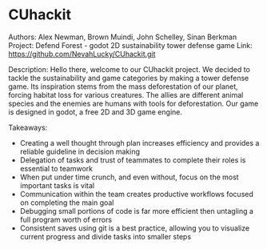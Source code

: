 <!-- @format -->

# CUhackit

Authors: Alex Newman, Brown Muindi, John Schelley, Sinan Berkman
Project: Defend Forest - godot 2D sustainability tower defense game
Link: https://github.com/NevahLucky/CUhackit.git

Description: Hello there, welcome to our CUhackit project.
We decided to tackle the sustainability and game categories by making a tower defense game.
Its inspiration stems from the mass deforestation of our planet, forcing habitat loss for various creatures.
The allies are different animal species and the enemies are humans with tools for deforestation. 
Our game is designed in godot, a free 2D and 3D game engine.

Takeaways:
- Creating a well thought through plan increases efficiency and provides a reliable guideline in decision making
- Delegation of tasks and trust of teammates to complete their roles is essential to teamwork
- When put under time crunch, and even without, focus on the most important tasks is vital
- Communication within the team creates productive workflows focused on completing the main goal
- Debugging small portions of code is far more efficient then untagling a full program worth of errors
- Consistent saves using git is a best practice, allowing you to visualize current progress and divide tasks into smaller steps  
